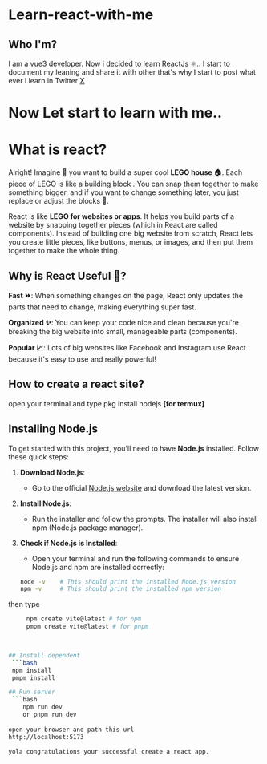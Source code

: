 # Learn-react-with-me
## Who I'm?
I am a vue3 developer. Now i decided to learn ReactJs ⚛️.. I start to document my leaning and share it with other that's why I start to post what ever i learn in Twitter [X](https://x.com/dip_mondal3) 

# Now Let start to learn with me..

# What is react?
Alright! Imagine 💭 you want to build a super cool **LEGO house 🏠**. Each piece of LEGO is like a building block . You can snap them together to make something bigger, and if you want to change something later, you just replace or adjust the blocks 🔁.

React is like **LEGO for websites or apps**. It helps you build parts of a website by snapping together pieces (which in React are called components). Instead of building one big website from scratch, React lets you create little pieces, like buttons, menus, or images, and then put them together to make the whole thing.

## Why is React Useful 🤔?

**Fast ⏩**: When something changes on the page, React only updates the parts that need to change, making everything super fast.

**Organized ✨**: You can keep your code nice and clean because you're breaking the big website into small, manageable parts (components).

**Popular 📈**: Lots of big websites like Facebook and Instagram use React because it's easy to use and really powerful!

## How to create a react site?

open your terminal and type pkg install nodejs **[for termux]**
## Installing Node.js

To get started with this project, you’ll need to have **Node.js** installed. Follow these quick steps:

1. **Download Node.js**:
   - Go to the official [Node.js website](https://nodejs.org/) and download the latest version.

2. **Install Node.js**:
   - Run the installer and follow the prompts. The installer will also install npm (Node.js package manager).

3. **Check if Node.js is Installed**:
   - Open your terminal and run the following commands to ensure Node.js and npm are installed correctly:
   
   ```bash
   node -v    # This should print the installed Node.js version
   npm -v     # This should print the installed npm version
   
then type
   ```bash
        npm create vite@latest # for npm 
        pmpm create vite@latest # for pnpm
    


## Install dependent 
    ```bash
    npm install 
    pmpm install
   
## Run server
    ```bash
       npm run dev
       or pnpm run dev
    
open your browser and path this url 
http://localhost:5173

yola congratulations your successful create a react app. 
   
